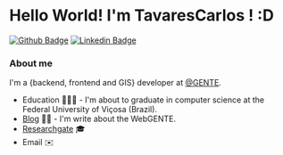 # Hello World! I'm TavaresCarlos ! :D

[![Github Badge](https://img.shields.io/badge/-Github-000?style=flat-square&logo=Github&logoColor=white&link=https://github.com/TavaresCarlos)](https://github.com/TavaresCarlos)
[![Linkedin Badge](https://img.shields.io/badge/-LinkedIn-blue?style=flat-square&logo=Linkedin&logoColor=white&link=https://www.linkedin.com/in/carlos-henrique-tavares-8a3665147)](https://www.linkedin.com/in/carlos-henrique-tavares-8a3665147)

### About me
I'm a {backend, frontend and GIS} developer at [@GENTE](https://www.genteufv.com.br/home/).

- Education 👨🏼‍🏫 - I'm about to graduate in computer science at the Federal University of Viçosa (Brazil).
- [Blog](https://www.genteufv.com.br/blog/) ✍🏼 - I'm write about the WebGENTE.
- [Researchgate](https://www.researchgate.net/profile/Carlos_Henrique_Brumatti/publications) :mortar_board:
- Email :envelope:


